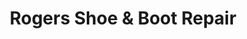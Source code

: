 ---
title: "Rogers Shoe & Boot Repair"
url: /fort-collins/rogers-shoe-und-boot-repair/
shop: Schuhe
---